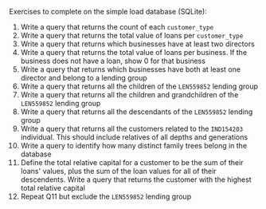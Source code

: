 
Exercises to complete on the simple load database (SQLite):

1. Write a query that returns the count of each `customer_type`
2. Write a query that returns the total value of loans per `customer_type`
3. Write a query that returns which businesses have at least two directors
4. Write a query that returns the total value of loans per business. If the business does not have a loan, show 0 for that business
5. Write a query that returns which businesses have both at least one director and belong to a lending group
6. Write a query that returns all the children of the `LEN559852` lending group
7. Write a query that returns all the children and grandchildren of the `LEN559852` lending group
8. Write a query that returns all the descendants of the `LEN559852` lending group
9. Write a query that returns all the customers related to the `IND154203` individual. This should include relatives of all depths and generations
10. Write a query to identify how many distinct family trees belong in the database
11. Define the total relative capital for a customer to be the sum of their loans' values, plus the sum of the loan values for all of their descendents. Write a query that returns the customer with the highest total relative capital
12. Repeat Q11 but exclude the `LEN559852` lending group
